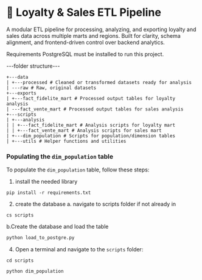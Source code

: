 # 🧠 Loyalty & Sales ETL Pipeline

A modular ETL pipeline for processing, analyzing, and exporting loyalty and sales data across multiple marts and regions. Built for clarity, schema alignment, and frontend-driven control over backend analytics.

Requirements
PostgreSQL must be installed to run this project.

---folder structure---
```
+---data
| +---processed # Cleaned or transformed datasets ready for analysis
| ---raw # Raw, original datasets
+---exports
| +---fact_fidelite_mart # Processed output tables for loyalty analysis
| ---fact_vente_mart # Processed output tables for sales analysis
+---scripts
| +---analysis
| | +---fact_fidelite_mart # Analysis scripts for loyalty mart
| | +---fact_vente_mart # Analysis scripts for sales mart
| +---dim_population # Scripts for population/dimension tables
| +---utils # Helper functions and utilities
```

### Populating the `dim_population` table

To populate the `dim_population` table, follow these steps:
1. install the needed library
 ```
pip install -r requirements.txt
```
2. create the database
  a. navigate to scripts folder if not already in
```
cs scripts
```
  b.Create the database and load the table
```python
python load_to_postgre.py
```
4. Open a terminal and navigate to the `scripts` folder:
```
cd scripts
```
```
python dim_population
```


